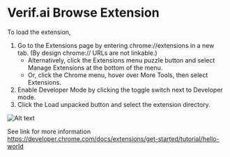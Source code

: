 # Verif.ai Browse Extension

To load the extension,

1. Go to the Extensions page by entering chrome://extensions in a new tab. (By design chrome:// URLs are not linkable.)
    - Alternatively, click the Extensions menu puzzle button and select Manage Extensions at the bottom of the menu.
    - Or, click the Chrome menu, hover over More Tools, then select Extensions.
2. Enable Developer Mode by clicking the toggle switch next to Developer mode.
3. Click the Load unpacked button and select the extension directory.

![Alt text](https://developer.chrome.com/static/docs/extensions/get-started/tutorial/hello-world/image/extensions-page-e0d64d89a6acf_960.png)

See link for more information https://developer.chrome.com/docs/extensions/get-started/tutorial/hello-world